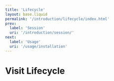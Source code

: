 ```yaml
---
title: 'Lifecycle'
layout: base.liquid
permalink: '/introduction/lifecycle/index.html'
prev:
  label: 'Session'
  uri: '/introduction/session/'
next:
  label: 'Usage'
  uri: '/usage/installation'
---
```


# Visit Lifecycle
